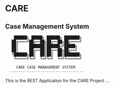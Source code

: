 # CARE

## Case Management System

```
    ██████╗ █████╗ ██████╗ ███████╗ 
   ██╔════╝██╔══██╗██╔══██╗██╔════╝ 
   ██║     ███████║██████╔╝█████╗   
   ██║     ██╔══██║██╔══██╗██╔══╝   
   ╚██████╗██║  ██║██║  ██║███████╗ 
    ╚═════╝╚═╝  ╚═╝╚═╝  ╚═╝╚══════╝ 
  
     CARE CASE MANAGEMENT SYSTEM    
  ----------------------------------
```

This is the REST Application for the CARE Project ...
